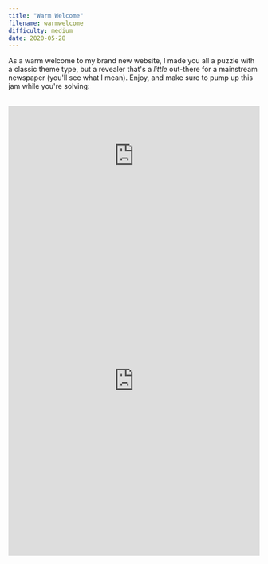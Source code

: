 ```yaml
---
title: "Warm Welcome"
filename: warmwelcome
difficulty: medium
date: 2020-05-28
---
```


As a warm welcome to my brand new website, I made you all a puzzle with a classic theme type, but a revealer that's a _little_ out-there for a mainstream newspaper (you'll see what I mean). Enjoy, and make sure to pump up this jam while you're solving:<br/><br/>

<iframe width="100%" height="200" src="https://www.youtube.com/embed/12uX1xNh5-8" frameborder="0" allow="accelerometer; autoplay; encrypted-media; gyroscope; picture-in-picture" allowfullscreen></iframe><br/>

<iframe height="700" width="100%" allowfullscreen="true" style="border:none;width: 100% !important;position: static;display: block !important;margin: 0 !important;"  name="80a395d458cc73db445abfa4d939b092b4a474d001c5431bf80bbf61485a14ea" src="https://amuselabs.com/pmm/crossword?id=b054e0c4&set=80a395d458cc73db445abfa4d939b092b4a474d001c5431bf80bbf61485a14ea&embed=1&compact=1&maxCols=2"></iframe>